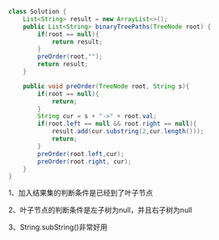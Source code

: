 ```java
class Solution {
    List<String> result = new ArrayList<>();
    public List<String> binaryTreePaths(TreeNode root) {
        if(root == null){
            return result;
        }
        preOrder(root,"");
        return result;
    }

    public void preOrder(TreeNode root, String s){
        if(root == null){
            return;
        }
        String cur = s + "->" + root.val;
        if(root.left == null && root.right == null){
            result.add(cur.substring(2,cur.length()));
            return;
        }
        preOrder(root.left,cur);
        preOrder(root.right, cur);
    }
}
```

1、加入结果集的判断条件是已经到了叶子节点

2、叶子节点的判断条件是左子树为null，并且右子树为null

3、String.subString()非常好用















































